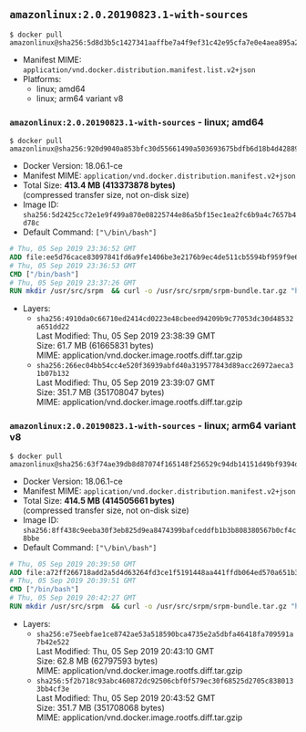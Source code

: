 ## `amazonlinux:2.0.20190823.1-with-sources`

```console
$ docker pull amazonlinux@sha256:5d8d3b5c1427341aaffbe7a4f9ef31c42e95cfa7e0e4aea895a254c376596c5f
```

-	Manifest MIME: `application/vnd.docker.distribution.manifest.list.v2+json`
-	Platforms:
	-	linux; amd64
	-	linux; arm64 variant v8

### `amazonlinux:2.0.20190823.1-with-sources` - linux; amd64

```console
$ docker pull amazonlinux@sha256:920d9040a853bfc30d55661490a503693675bdfb6d18b4d42889d4d7b60881c9
```

-	Docker Version: 18.06.1-ce
-	Manifest MIME: `application/vnd.docker.distribution.manifest.v2+json`
-	Total Size: **413.4 MB (413373878 bytes)**  
	(compressed transfer size, not on-disk size)
-	Image ID: `sha256:5d2425cc72e1e9f499a870e08225744e86a5bf15ec1ea2fc6b9a4c7657b4d78c`
-	Default Command: `["\/bin\/bash"]`

```dockerfile
# Thu, 05 Sep 2019 23:36:52 GMT
ADD file:ee5d76cace83097841fd6a9fe1406be3e2176b9ec4de511cb5594bf959f9e657 in / 
# Thu, 05 Sep 2019 23:36:53 GMT
CMD ["/bin/bash"]
# Thu, 05 Sep 2019 23:37:26 GMT
RUN mkdir /usr/src/srpm  && curl -o /usr/src/srpm/srpm-bundle.tar.gz "https://amazon-linux-docker-sources.s3-accelerate.amazonaws.com/srpm-bundle-4828a623dbd3e9fe1a0b8a859e08ba1329419657ebf675c9e46321465f1b07ba.tar.gz"  && echo "0eddb45d2172feaaa3b17ff20962f8f93f2754e72159b28e72ff2aab9add933c  /usr/src/srpm/srpm-bundle.tar.gz" | sha256sum -c -
```

-	Layers:
	-	`sha256:4910da0c66710ed2414cd0223e48cbeed94209b9c77053dc30d48532a651dd22`  
		Last Modified: Thu, 05 Sep 2019 23:38:39 GMT  
		Size: 61.7 MB (61665831 bytes)  
		MIME: application/vnd.docker.image.rootfs.diff.tar.gzip
	-	`sha256:266ec04bb54cc4e520f36939abfd40a319577843d89acc26972aeca31b07b132`  
		Last Modified: Thu, 05 Sep 2019 23:39:07 GMT  
		Size: 351.7 MB (351708047 bytes)  
		MIME: application/vnd.docker.image.rootfs.diff.tar.gzip

### `amazonlinux:2.0.20190823.1-with-sources` - linux; arm64 variant v8

```console
$ docker pull amazonlinux@sha256:63f74ae39db8d87074f165148f256529c94db14151d49bf9394d6d9c29524791
```

-	Docker Version: 18.06.1-ce
-	Manifest MIME: `application/vnd.docker.distribution.manifest.v2+json`
-	Total Size: **414.5 MB (414505661 bytes)**  
	(compressed transfer size, not on-disk size)
-	Image ID: `sha256:8ff438c9eeba30f3eb825d9ea8474399bafceddfb1b3b808380567b0cf4c8bbe`
-	Default Command: `["\/bin\/bash"]`

```dockerfile
# Thu, 05 Sep 2019 20:39:50 GMT
ADD file:a72ff266718add2a5d4d63264fd3ce1f5191448aa441ffdb064ed570a651b36a in / 
# Thu, 05 Sep 2019 20:39:51 GMT
CMD ["/bin/bash"]
# Thu, 05 Sep 2019 20:42:27 GMT
RUN mkdir /usr/src/srpm  && curl -o /usr/src/srpm/srpm-bundle.tar.gz "https://amazon-linux-docker-sources.s3-accelerate.amazonaws.com/srpm-bundle-4828a623dbd3e9fe1a0b8a859e08ba1329419657ebf675c9e46321465f1b07ba.tar.gz"  && echo "0eddb45d2172feaaa3b17ff20962f8f93f2754e72159b28e72ff2aab9add933c  /usr/src/srpm/srpm-bundle.tar.gz" | sha256sum -c -
```

-	Layers:
	-	`sha256:e75eebfae1ce8742ae53a518590bca4735e2a5dbfa46418fa709591a7b42e522`  
		Last Modified: Thu, 05 Sep 2019 20:43:10 GMT  
		Size: 62.8 MB (62797593 bytes)  
		MIME: application/vnd.docker.image.rootfs.diff.tar.gzip
	-	`sha256:5f2b718c93abc460872dc92506cbf0f579ec30f68525d2705c8380133bb4cf3e`  
		Last Modified: Thu, 05 Sep 2019 20:43:52 GMT  
		Size: 351.7 MB (351708068 bytes)  
		MIME: application/vnd.docker.image.rootfs.diff.tar.gzip
